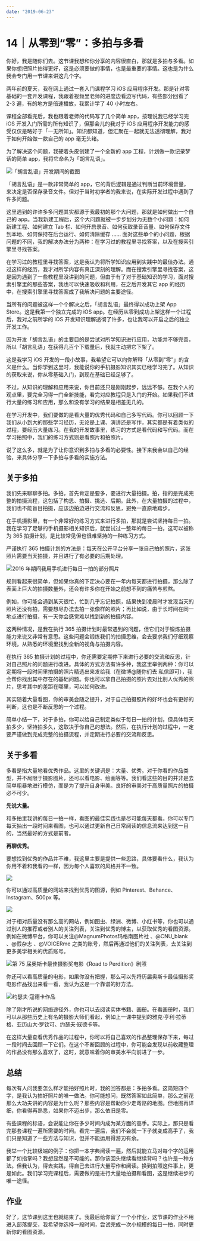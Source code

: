 ```yaml
---
date: "2019-06-23"
---  
```

      
# 14｜从零到“零”：多拍与多看
你好，我是随你们去。这节课我想和你分享的内容很直白，那就是多拍与多看。如果你想把照片拍得更好，这是必须要做的事情，也是最重要的事情。这也是为什么我会专门用一节课来讲这几个字。

两年前的夏天，我在网上通过一套入门课程学习 iOS 应用程序开发。那是针对零基础的一套开发课程，我跟着视频里老师的进度边看边写代码，有些部分回看了 2-3 遍，有的地方是倍速播放，我累计学了 40 小时左右。

课程全部看完后，我也跟着老师的代码写了几个简单 app，按理说我已经学习完 iOS 开发入门所需的所有知识了，但那会儿的我对于 iOS 应用程序开发能力的感受仅仅是略好于「一无所知」。知识都知道，但汇聚在一起就无法透彻理解，我对于如何开始做一款自己的 app 毫无头绪。

为了解决这个问题，我硬着头皮创建了一个全新的 app 工程，计划做一款记录梦话的简单 app，我将它命名为「胡言乱语」。

![](/images/手机摄影/05.扩展部分/resourceimage9f8f9f4089c9cce9b7a424aaba2b888a5d8f.png "「胡言乱语」开发期间的截图")

「胡言乱语」是一款非常简单的 app，它的背后逻辑是通过判断当前环境音量，来决定是否保存录音文件。但对于当时初学者的我来说，在实际开发过程中遇到了许多问题。

这里遇到的许许多多问题其实都源于我最初的那个大问题，那就是如何做出一个自己的 app。当我新建工程后，这个大问题就被一步步划分为无数个小问题：如何新建工程、如何建立 Tab 栏、如何开启录音、如何获取录音音量、如何保存文件到本地、如何保持在后台运行、如何清除缓存 …… 面对这些单个的小问题，根据问题的不同，我的解决办法分为两种：在学习过的教程里寻找答案，以及在搜索引擎里寻找答案。

<!-- [[[read_end]]] -->

在学习过的教程里寻找答案，这是我认为将所学知识应用到实践中的最佳办法。通过这样的经历，我才对所学内容有真正深刻的理解。而在搜索引擎里寻找答案，这是因为遇到了一些教程里没讲到的问题，但由于有了对于基础知识的学习，面对搜索引擎里的那些答案，我也可以快速吸收和利用，在之后开发其它 app 的经历中，在搜索引擎里寻找答案成了我解决问题的主要途径。

当所有的问题被这样一个个解决之后，「胡言乱语」最终得以成功上架 App Store。这是我第一个独立完成的 iOS app。在经历从零到成功上架这样一个过程后，我对之前所学的 iOS 开发知识理解透彻了许多，也让我可以开启之后的独立开发工作。

因为开发「胡言乱语」的主要目的是尝试对所学知识进行应用，功能并不够完善，所以「胡言乱语」在获得几百个下载量后，我就主动把它下架了。

这是我学习 iOS 开发的一段小故事，我希望它可以向你解释「从零到“零”」的含义是什么。当你学到这里时，我能说你的手机摄影知识其实已经学习完了。从知识的获取来说，你从零基础入门，到现在基础已经足够了。

不过，从知识的理解和应用来说，你目前还只是刚刚起步，远远不够。在我个人的观点里，要完全习得一门全新技能，看完对应教程只是入门的开始。如果我们不进行大量的练习和应用，那么和没有学习的结果是相差无几的。

在学习开发中，我们要做的是看大量的优秀代码和自己多写代码。你可以回顾一下我们从小到大的那些学习经历，无论是上课、演讲还是写作，其实都是有着类似的过程，要经历大量练习。在我的开发故事里，练习的方式是看代码和写代码。而在学习拍照中，我们的练习方式则是看照片和拍照片。

说了这么多，就是为了让你意识到多拍与多看的必要性。接下来我会以自己的经验，来具体分享一下多拍与多看的实施方法。

## 关于多拍

我们先来聊聊多拍。多拍，首先肯定是要多，要进行大量拍摄。拍，指的是完成完整的拍摄流程，这包括了构思、拍摄、挑选、后期。此外，在大量拍摄的过程中，我们也不能盲目拍摄，应该边拍边进行交流和反思，避免一直原地踏步。

在手机摄影里，有一个非常好的练习方式来进行多拍，那就是尝试坚持每日一拍。我在学习了足够的手机摄影相关知识后，就尝试过一整年的每日一拍，这可以被称为 365 拍摄计划，是比较常见但也很难坚持的一种练习方式。

严谨执行 365 拍摄计划的方法是：每天在公开平台分享一张自己拍的照片，这张照片需要当天拍摄，并且进行了有必要的后期处理。

![](/images/手机摄影/05.扩展部分/resourceimagecb5ccbfec1bc204168c7e383295075a59c5c.jpeg "2016 年期间我用手机进行每日一拍的部分照片")

规则看起来很简单，但如果你真的下定决心要在一年内每天都进行拍摄，那么除了表面上巨大的拍摄数量外，还会有许多你在开始之前想不到的痛苦与煎熬。

例如，你可能会遇到某天很忙，忙到几乎忘记拍照，结果快到凌晨时才发现当天的照片还没有拍，需要想尽办法去拍一张像样的照片；再比如说，由于长时间在同一地点进行拍摄，有一天你会感觉难以找到新的拍摄内容。

这两种情况，是我在执行 365 拍摄计划时最常遇到的问题，但它们对于锻炼拍摄能力来说又非常有意思。这些问题会锻炼我们的拍摄思维，会去要求我们仔细观察环境，从熟悉的环境里找到全新的视角与拍摄内容。

在执行 365 拍摄计划的过程中，你还需要定期停下来进行必要的交流和反思，针对自己照片的问题进行改进。具体的方式方法有许多种，我这里举例两种：你可以定期将一段时间里拍摄的照片精选出来发给我（在微博\@随你们去 私信即可），我会帮你找出其中存在的基础问题。你也可以拿自己拍摄的照片去对比别人优秀的照片，思考其中的差距在哪里，可以如何改进。

其实随着大量看图，你的审美会随之提升，对于自己拍摄照片的好坏也会有更好的判断，这也是不断反思的一个过程。

简单小结一下，对于多拍，你可以给自己制定类似于每日一拍的计划，但具体每天拍多少，坚持拍多久，这取决于你自己的想法。然后，在执行计划的过程中，一定要严谨做到完成完整的拍摄流程，并定期进行必要的交流和反思。

## 关于多看

多看是指大量地看优秀作品。这里的关键词是：大量、优秀。对于你看的作品类型，并不局限于摄影图片，还可以看电影、绘画等等。我们看这些的目的并非是去简单粗暴地进行模仿，而是为了提升自身审美。良好的审美对于高质量照片的拍摄必不可少。

**先说大量。**

和多拍里我讲的每日一拍一样，看图的最佳实践也是尽可能每天都看。你可以专门每天抽出一段时间来看图，也可以通过更新自己日常阅读的信息流来达到这一目的，当然最好的方式是前者。

**再聊优秀。**

要想找到优秀的作品并不难，我这里主要是提供一些思路，具体要看什么，我认为你用不着和我看的一样，因为每个人喜欢的风格并不一致。

![](/images/手机摄影/05.扩展部分/resourceimagefd9dfdacdac5169byy1d59ba417fb781cd9d.png)

你可以通过高质量的网站来找到优秀的图源，例如 Pinterest、Behance、Instagram、500px 等。

![](/images/手机摄影/05.扩展部分/resourceimagede1cde9096500ab653fdce1afa0a2589641c.jpg)

对于相对质量没有那么高的网站，例如图虫、绿洲、微博、小红书等，你也可以通过别人的推荐或者别人的关注列表，关注到优秀的博主，以获取优秀的看图资源。例如在微博平台，你可以关注\@MagnumPhotos玛格南图片社 、\@CNU\_blank 、\@假杂志 、\@VOICERme 之类的账号，然后再通过他们的关注列表，去关注到更多美学相关的优质账号。

![](/images/手机摄影/05.扩展部分/resourceimageb78cb7b24307f53287b1985b75f42e7ed78c.jpg "第 75 届奥斯卡最佳摄影奖电影《Road to Perdition》剧照")

你还可以看高质量的电影，如果你没有把握，那么可以先将历届奥斯卡最佳摄影奖电影作品找出来看一看，我认为这是一个靠谱的好方法。

![](/images/手机摄影/05.扩展部分/resourceimage71cd71f036b869d8eb604c085c8e29c3a7cd.png "约瑟夫·寇德卡作品")

除了刚才所说的网络途径外，你也可以去阅读实体书籍、画册。在看画册时，我们可以从那些历史上有名的摄影大师们看起，例如上一课中提到的雅克·亨利·拉蒂格、亚历山大·罗钦可、约瑟夫·寇德卡等。

在这样大量查看优秀作品的过程中，你可以将自己喜欢的作品整理保存下来，每过一段时间去回顾一下它们。在这个不断回顾的过程中，你可能会发现以前收藏整理的作品没有那么喜欢了，这时，就意味着你的审美水平向前进了一步。

## 总结

每次有人问我要怎么样才能拍好照片时，我的回答都是：多拍多看。这简短四个字，是我认为拍好照片的唯一做法。你可能想问，既然答案如此简单，那么之前花那么大功夫讲的内容是为什么呢？那些内容是帮助你少走弯路的地图。但地图再详细，你看得再熟悉，如果你不迈出步，那么依旧是零。

有些课程的标语，会说能让你在多少时间内成为某方面的高手。实际上，那只是看完那套课程一遍所需要的时间。看完一遍后，我们不会就一下子就变成高手了，我们只是知道了一些方法与知识，但并不能运用得游刃有余。

我举一个比较极端的例子：你把一本字典阅读一遍，然后就能立马对每个字的运用都了如指掌吗？我想显然是不可能的。那你该回头继续看继续背吗？也许是一种方法。但我认为，得去实践，得自己去进行大量写作和阅读。换到拍照这件事上，更是如此。我们学习完课程后，需要做的是进行大量地拍摄和看图，这是继续进步的唯一途径。

## 作业

好了，这节课到这里也就结束了。我最后给你留了一个小作业，这节课的作业不用进入部落提交，我希望你选择一段时间，尝试完成一次小规模的每日一拍，同时更新你的看图资源。